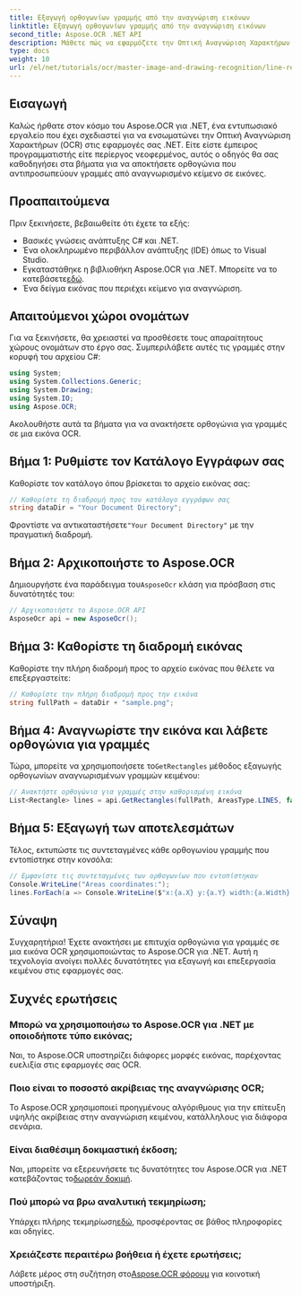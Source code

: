 ```yaml
---
title: Εξαγωγή ορθογωνίων γραμμής από την αναγνώριση εικόνων
linktitle: Εξαγωγή ορθογωνίων γραμμής από την αναγνώριση εικόνων
second_title: Aspose.OCR .NET API
description: Μάθετε πώς να εφαρμόζετε την Οπτική Αναγνώριση Χαρακτήρων (OCR) στις εφαρμογές σας .NET χρησιμοποιώντας το Aspose.OCR. Αυτός ο περιεκτικός οδηγός σας καθοδηγεί στη διαδικασία εξαγωγής ορθογωνίων για αναγνωρισμένες γραμμές.
type: docs
weight: 10
url: /el/net/tutorials/ocr/master-image-and-drawing-recognition/line-rectangles-from-images-recognition/
---
```

## Εισαγωγή

Καλώς ήρθατε στον κόσμο του Aspose.OCR για .NET, ένα εντυπωσιακό εργαλείο που έχει σχεδιαστεί για να ενσωματώνει την Οπτική Αναγνώριση Χαρακτήρων (OCR) στις εφαρμογές σας .NET. Είτε είστε έμπειρος προγραμματιστής είτε περίεργος νεοφερμένος, αυτός ο οδηγός θα σας καθοδηγήσει στα βήματα για να αποκτήσετε ορθογώνια που αντιπροσωπεύουν γραμμές από αναγνωρισμένο κείμενο σε εικόνες.

## Προαπαιτούμενα

Πριν ξεκινήσετε, βεβαιωθείτε ότι έχετε τα εξής:

- Βασικές γνώσεις ανάπτυξης C# και .NET.
- Ένα ολοκληρωμένο περιβάλλον ανάπτυξης (IDE) όπως το Visual Studio.
-  Εγκαταστάθηκε η βιβλιοθήκη Aspose.OCR για .NET. Μπορείτε να το κατεβάσετε[εδώ](https://releases.aspose.com/ocr/net/).
- Ένα δείγμα εικόνας που περιέχει κείμενο για αναγνώριση.

## Απαιτούμενοι χώροι ονομάτων

Για να ξεκινήσετε, θα χρειαστεί να προσθέσετε τους απαραίτητους χώρους ονομάτων στο έργο σας. Συμπεριλάβετε αυτές τις γραμμές στην κορυφή του αρχείου C#:

```csharp
using System;
using System.Collections.Generic;
using System.Drawing;
using System.IO;
using Aspose.OCR;
```

Ακολουθήστε αυτά τα βήματα για να ανακτήσετε ορθογώνια για γραμμές σε μια εικόνα OCR.

## Βήμα 1: Ρυθμίστε τον Κατάλογο Εγγράφων σας

Καθορίστε τον κατάλογο όπου βρίσκεται το αρχείο εικόνας σας:

```csharp
// Καθορίστε τη διαδρομή προς τον κατάλογο εγγράφων σας
string dataDir = "Your Document Directory";
```

 Φροντίστε να αντικαταστήσετε`"Your Document Directory"` με την πραγματική διαδρομή.

## Βήμα 2: Αρχικοποιήστε το Aspose.OCR

 Δημιουργήστε ένα παράδειγμα του`AsposeOcr` κλάση για πρόσβαση στις δυνατότητές του:

```csharp
// Αρχικοποιήστε το Aspose.OCR API
AsposeOcr api = new AsposeOcr();
```

## Βήμα 3: Καθορίστε τη διαδρομή εικόνας

Καθορίστε την πλήρη διαδρομή προς το αρχείο εικόνας που θέλετε να επεξεργαστείτε:

```csharp
// Καθορίστε την πλήρη διαδρομή προς την εικόνα
string fullPath = dataDir + "sample.png";
```

## Βήμα 4: Αναγνωρίστε την εικόνα και λάβετε ορθογώνια για γραμμές

 Τώρα, μπορείτε να χρησιμοποιήσετε το`GetRectangles` μέθοδος εξαγωγής ορθογωνίων αναγνωρισμένων γραμμών κειμένου:

```csharp
// Ανακτήστε ορθογώνια για γραμμές στην καθορισμένη εικόνα
List<Rectangle> lines = api.GetRectangles(fullPath, AreasType.LINES, false);
```

## Βήμα 5: Εξαγωγή των αποτελεσμάτων

Τέλος, εκτυπώστε τις συντεταγμένες κάθε ορθογωνίου γραμμής που εντοπίστηκε στην κονσόλα:

```csharp
// Εμφανίστε τις συντεταγμένες των ορθογωνίων που εντοπίστηκαν
Console.WriteLine("Areas coordinates:");
lines.ForEach(a => Console.WriteLine($"x:{a.X} y:{a.Y} width:{a.Width} height:{a.Height}"));
```

## Σύναψη

Συγχαρητήρια! Έχετε ανακτήσει με επιτυχία ορθογώνια για γραμμές σε μια εικόνα OCR χρησιμοποιώντας το Aspose.OCR για .NET. Αυτή η τεχνολογία ανοίγει πολλές δυνατότητες για εξαγωγή και επεξεργασία κειμένου στις εφαρμογές σας.

## Συχνές ερωτήσεις

### Μπορώ να χρησιμοποιήσω το Aspose.OCR για .NET με οποιοδήποτε τύπο εικόνας;

Ναι, το Aspose.OCR υποστηρίζει διάφορες μορφές εικόνας, παρέχοντας ευελιξία στις εφαρμογές σας OCR.

### Ποιο είναι το ποσοστό ακρίβειας της αναγνώρισης OCR;

Το Aspose.OCR χρησιμοποιεί προηγμένους αλγόριθμους για την επίτευξη υψηλής ακρίβειας στην αναγνώριση κειμένου, κατάλληλους για διάφορα σενάρια.

### Είναι διαθέσιμη δοκιμαστική έκδοση;

 Ναι, μπορείτε να εξερευνήσετε τις δυνατότητες του Aspose.OCR για .NET κατεβάζοντας το[δωρεάν δοκιμή](https://releases.aspose.com/).

### Πού μπορώ να βρω αναλυτική τεκμηρίωση;

 Υπάρχει πλήρης τεκμηρίωση[εδώ](https://reference.aspose.com/ocr/net/), προσφέροντας σε βάθος πληροφορίες και οδηγίες.

### Χρειάζεστε περαιτέρω βοήθεια ή έχετε ερωτήσεις;

 Λάβετε μέρος στη συζήτηση στο[Aspose.OCR φόρουμ](https://forum.aspose.com/c/ocr/16) για κοινοτική υποστήριξη.